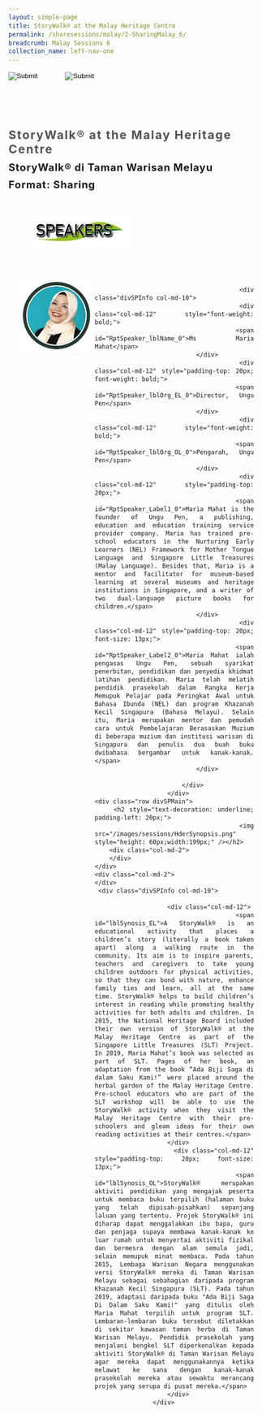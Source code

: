 ```yaml
---
layout: simple-page
title: StoryWalk® at the Malay Heritage Centre
permalink: /sharesessions/malay/2-SharingMalay_6/
breadcrumb: Malay Sessions 6
collection_name: left-nav-one
---
```




<input type="image" name="btnBack" id="btnBack" onclick="goBack()" src="/images/btnBack.png" style="height:70px;">
<input type="image" name="btnRegister" id="btnRegister" src="/images/btnClosed.png"
    style="height:70px;padding-left: 50px;" />

<link href="/misc/bootstrap.min.css" rel="stylesheet" />
<link href="/misc/Site.css" rel="stylesheet" />
<style>
    .divSPMain {
        padding: 20px;
        padding-top: 20px;
        text-align: justify;
        border-radius: 20px;
    }
    .divSPInfo {
        padding-top: 1px;
    }
</style>
<script>
        function goBack() {
          window.history.back();
        }
        </script>
        
<div id="PanelSess">
    <div class="col-md-12" style="padding-top: 40px;">
        <b>
            <span id="lblTitle_EL" style="font-weight: bold; font-size: 23px; letter-spacing: 2px; color: #525252">
                StoryWalk® at the Malay Heritage Centre</span></b>
    </div>
    <div class="col-md-12" style="padding-top: 10px;">
        <span id="lblTitle_OL" style="font-weight: bold; font-size: 20px; letter-spacing: 1px;">
        StoryWalk® di Taman Warisan Melayu</span>
    </div>
    <div class="col-md-12" style="padding-top: 10px;">
        <span id="tblFormat" style="font-weight: bold; font-size: 20px; letter-spacing: 1px;"><b>Format:</b>
            Sharing</span>
    </div>
    <div class="row divSPMain">
        <h2 style="text-decoration: underline; padding-left: 20px;">
            <img src="/images/sessions/HDerSpeakers.png" style="height: 60px;width:199px;" /></h2>
        <div class="col-md-2">
        </div>
    </div>
         <div class="row divSPMain">
                            <div class="col-md-2">
                                <img id="RptSpeaker_Img_0" src="/images/sessions/M31.png" style="float: left; width: 150px;" />
                            </div>

                            <div class="divSPInfo col-md-10">
                                <div class="col-md-12" style="font-weight: bold;">
                                    <span id="RptSpeaker_lblName_0">Ms Maria Mahat</span>
                                </div>
                                <div class="col-md-12" style="padding-top: 20px; font-weight: bold;">
                                    <span id="RptSpeaker_lblOrg_EL_0">Director, Ungu Pen</span>
                                </div>
                                <div class="col-md-12" style="font-weight: bold;">
                                    <span id="RptSpeaker_lblOrg_OL_0">Pengarah, Ungu Pen</span>
                                </div>
                                <div class="col-md-12" style="padding-top: 20px;">
                                    <span id="RptSpeaker_Label1_0">Maria Mahat is the founder of Ungu Pen, a publishing, education and education training service provider company. Maria has trained pre-school educators in the Nurturing Early Learners (NEL) Framework for Mother Tongue Language and Singapore Little Treasures (Malay Language). Besides that, Maria is a mentor and facilitator for museum-based learning at several museums and heritage institutions in Singapore, and a writer of two dual-language picture books for children.</span>
                                </div>
                                <div class="col-md-12" style="padding-top: 20px; font-size: 13px;">
                                    <span id="RptSpeaker_Label2_0">Maria Mahat ialah pengasas Ungu Pen, sebuah syarikat penerbitan, pendidikan dan penyedia khidmat latihan pendidikan. Maria telah melatih pendidik prasekolah dalam Rangka Kerja Memupuk Pelajar pada Peringkat Awal untuk Bahasa Ibunda (NEL) dan program Khazanah Kecil Singapura (Bahasa Melayu). Selain itu, Maria merupakan mentor dan pemudah cara untuk Pembelajaran Berasaskan Muzium di beberapa muzium dan institusi warisan di Singapura dan penulis dua buah buku dwibahasa bergambar untuk kanak-kanak.</span>
                                </div>

                            </div>
                        </div>
    <div class="row divSPMain">
        <h2 style="text-decoration: underline; padding-left: 20px;">
            <img src="/images/sessions/HderSynopsis.png" style="height: 60px;width:199px;" /></h2>
        <div class="col-md-2">
        </div>
    </div>
    <div class="col-md-2">
    </div>
     <div class="divSPInfo col-md-10">

                        <div class="col-md-12">
                            <span id="lblSynosis_EL">A StoryWalk® is an educational activity that places a children’s story (literally a book taken apart) along a walking route in the community. Its aim is to inspire parents, teachers and caregivers to take young children outdoors for physical activities, so that they can bond with nature, enhance family ties and learn, all at the same time. StoryWalk® helps to build children’s interest in reading while promoting healthy activities for both adults and children. In 2015, the National Heritage Board included their own version of StoryWalk® at the Malay Heritage Centre as part of the Singapore Little Treasures (SLT) Project. In 2019, Maria Mahat’s book was selected as part of SLT. Pages of her book, an adaptation from the book “Ada Biji Saga di dalam Saku Kami!” were placed around the herbal garden of the Malay Heritage Centre. Pre-school educators who are part of the SLT workshop will be able to use the StoryWalk® activity when they visit the Malay Heritage Centre with their pre-schoolers and gleam ideas for their own reading activities at their centres.</span>
                        </div>
                        <div class="col-md-12" style="padding-top: 20px; font-size: 13px;">
                            <span id="lblSynosis_OL">StoryWalk® merupakan aktiviti pendidikan yang mengajak peserta untuk membaca buku terpilih (halaman buku yang telah dipisah-pisahkan) sepanjang laluan yang tertentu. Projek StoryWalk® ini diharap dapat menggalakkan ibu bapa, guru dan penjaga supaya membawa kanak-kanak ke luar rumah untuk menyertai aktiviti fizikal dan bermesra dengan alam semula jadi, selain memupuk minat membaca. Pada tahun 2015, Lembaga Warisan Negara menggunakan versi StoryWalk® mereka di Taman Warisan Melayu sebagai sebahagian daripada program Khazanah Kecil Singapura (SLT). Pada tahun 2019, adaptasi daripada buku "Ada Biji Saga Di Dalam Saku Kami!" yang ditulis oleh Maria Mahat terpilih untuk program SLT. Lembaran-lembaran buku tersebut diletakkan di sekitar kawasan taman herba di Taman Warisan Melayu. Pendidik prasekolah yang menjalani bengkel SLT diperkenalkan kepada aktiviti StoryWalk® di Taman Warisan Melayu agar mereka dapat menggunakannya ketika melawat ke sana dengan kanak-kanak prasekolah mereka atau sewaktu merancang projek yang serupa di pusat mereka.</span>
                        </div>
                    </div>

</div>
